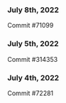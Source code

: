### July 8th, 2022

Commit #71099

### July 5th, 2022

Commit #314353


### July 4th, 2022

Commit #72281
